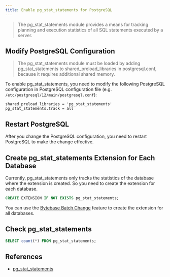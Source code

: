 ```yaml
---
title: Enable pg_stat_statements for PostgreSQL
---
```


> The pg_stat_statements module provides a means for tracking planning and execution statistics of all SQL statements executed by a server.

## Modify PostgreSQL Configuration

> The pg_stat_statements module must be loaded by adding pg_stat_statements to shared_preload_libraries in postgresql.conf, because it requires additional shared memory.

To enable pg_stat_statements, you need to modify the following PostgreSQL configuration in PostgreSQL configuration file (e.g. `/etc/postgresql/12/main/postgresql.conf`):

```
shared_preload_libraries = 'pg_stat_statements'
pg_stat_statements.track = all
```

## Restart PostgreSQL

After you change the PostgreSQL configuration, you need to restart PostgreSQL to make the change effective.

## Create pg_stat_statements Extension for Each Database

Currently, pg_stat_statements only tracks the statistics of the database where the extension is created. So you need to create the extension for each database.

```sql
CREATE EXTENSION IF NOT EXISTS pg_stat_statements;
```

You can use the [Bytebase Batch Change](/docs/batch-change/overview) feature to create the extension for all databases.

## Check pg_stat_statements

```sql
SELECT count(*) FROM pg_stat_statements;
```


## References

- [pg_stat_statements](https://www.postgresql.org/docs/current/pgstatstatements.html)